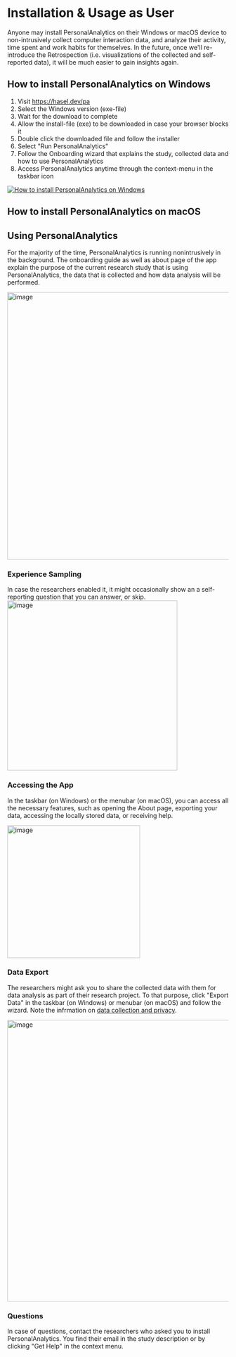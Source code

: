 # Installation & Usage as User
Anyone may install PersonalAnalytics on their Windows or macOS device to non-intrusively collect computer interaction data, and analyze their activity, time spent and work habits for themselves. In the future, once we'll re-introduce the Retrospection (i.e. visualizations of the collected and self-reported data), it will be much easier to gain insights again.

## How to install PersonalAnalytics on Windows
1. Visit https://hasel.dev/pa
2. Select the Windows version (exe-file)
3. Wait for the download to complete
4. Allow the install-file (exe) to be downloaded in case your browser blocks it
5. Double click the downloaded file and follow the installer
6. Select "Run PersonalAnalytics"
7. Follow the Onboarding wizard that explains the study, collected data and how to use PersonalAnalytics
8. Access PersonalAnalytics anytime through the context-menu in the taskbar icon

[![How to install PersonalAnalytics on Windows](https://img.youtube.com/vi/70bempaQYFk/0.jpg)](https://www.youtube.com/watch?v=70bempaQYFk)


## How to install PersonalAnalytics on macOS

<!-- tbd: Sebastian -->

## Using PersonalAnalytics
For the majority of the time, PersonalAnalytics is running nonintrusively in the background.
The onboarding guide as well as about page of the app explain the purpose of the current research study that is using PersonalAnalytics, the data that is collected and how data analysis will be performed.

<img width="609" alt="image" src="https://github.com/HASEL-UZH/PersonalAnalytics/assets/5212692/60d43530-c270-4f23-9d4a-27c5e55431aa">

### Experience Sampling
In case the researchers enabled it, it might occasionally show an a self-reporting question that you can answer, or skip.
<img width="387" alt="image" src="https://github.com/HASEL-UZH/PersonalAnalytics/assets/5212692/26f4f706-76e3-4369-8b9d-cc22f48b0827">

### Accessing the App
In the taskbar (on Windows) or the menubar (on macOS), you can access all the necessary features, such as opening the About page, exporting your data, accessing the locally stored data, or receiving help.

<img width="302" alt="image" src="https://github.com/HASEL-UZH/PersonalAnalytics/assets/5212692/4b04426f-2bad-4969-91e8-85426698a3cd">

### Data Export
The researchers might ask you to share the collected data with them for data analysis as part of their research project. To that purpose, click "Export Data" in the taskbar (on Windows) or menubar (on macOS) and follow the wizard. Note the infrmation on [data collection and privacy](PRIVACY.md). 

<img width="641" alt="image" src="https://github.com/HASEL-UZH/PersonalAnalytics/assets/5212692/11c37ff9-a85b-4c45-adbf-2028cfe46a39">

### Questions
In case of questions, contact the researchers who asked you to install PersonalAnalytics. You find their email in the study description or by clicking "Get Help" in the context menu.
